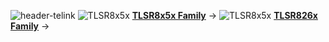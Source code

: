
![header-telink]({{site.baseurl}}/header-telink.jpg)
![TLSR8x5x]({{site.baseurl}}//TLSR8x5x.jpg)
[**TLSR8x5x Family**](https://telinkgithub.github.io/TLSR8x5x/ "TLSR8x5x") →
![TLSR8x5x]({{site.baseurl}}//TLSR8x5x.jpg)
[**TLSR826x Family**](https://telinkgithub.github.io/TLSR826x/ "TLSR826x") →

